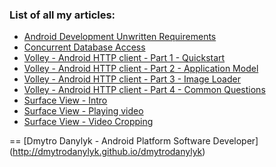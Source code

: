### List of all my articles:

* [Android Development Unwritten Requirements](https://github.com/dmytrodanylyk/dmytrodanylyk/blob/gh-pages/articles/Unwritten%20Requirements.md)
* [Concurrent Database Access](https://github.com/dmytrodanylyk/dmytrodanylyk/blob/gh-pages/articles/Concurrent%20Database%20Access.md)
* [Volley - Android HTTP client - Part 1 - Quickstart](https://github.com/dmytrodanylyk/dmytrodanylyk/blob/gh-pages/articles/volley-part-1.md)
* [Volley - Android HTTP client - Part 2 - Application Model](https://github.com/dmytrodanylyk/dmytrodanylyk/blob/gh-pages/articles/volley-part-2.md)
* [Volley - Android HTTP client - Part 3 - Image Loader](https://github.com/dmytrodanylyk/dmytrodanylyk/blob/gh-pages/articles/volley-part-3.md)
* [Volley - Android HTTP client - Part 4 - Common Questions](https://github.com/dmytrodanylyk/dmytrodanylyk/blob/gh-pages/articles/volley-part-4.md)
* [Surface View - Intro](https://github.com/dmytrodanylyk/dmytrodanylyk/blob/gh-pages/articles/surface-view-intro.md)
* [Surface View - Playing video](https://github.com/dmytrodanylyk/dmytrodanylyk/blob/gh-pages/articles/surface-view-play-video.md)
* [Surface View - Video Cropping](https://github.com/dmytrodanylyk/dmytrodanylyk/blob/gh-pages/articles/surface-view-video-cropping.md)

==
[Dmytro Danylyk - Android Platform Software Developer] (http://dmytrodanylyk.github.io/dmytrodanylyk)
